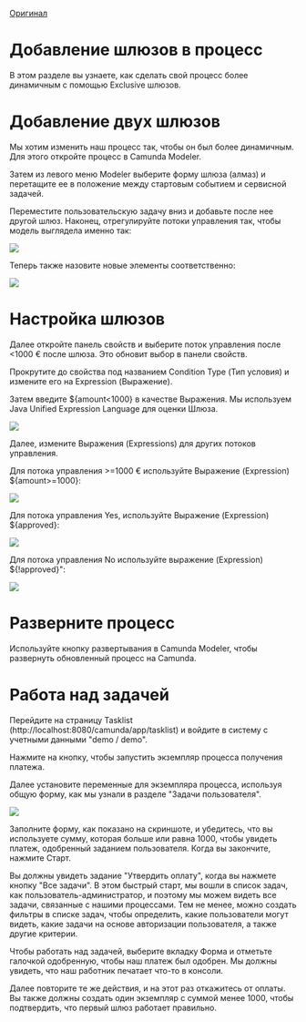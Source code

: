 [Оригинал](https://docs.camunda.org/get-started/quick-start/gateway/)

# Добавление шлюзов в процесс

В этом разделе вы узнаете, как сделать свой процесс более динамичным с помощью Exclusive шлюзов.

# Добавление двух шлюзов

Мы хотим изменить наш процесс так, чтобы он был более динамичным. Для этого откройте процесс в Camunda Modeler.

Затем из левого меню Modeler выберите форму шлюза (алмаз) и перетащите ее в положение между стартовым событием и сервисной задачей.

Переместите пользовательскую задачу вниз и добавьте после нее другой шлюз. Наконец, отрегулируйте потоки управления так, чтобы модель выглядела именно так: 

![](https://user-images.githubusercontent.com/14002721/88682094-f344df80-d0fa-11ea-8c18-ec3fb4a17d98.png)



Теперь также назовите новые элементы соответственно: 

![](https://user-images.githubusercontent.com/14002721/88682195-12437180-d0fb-11ea-9e91-18b9f2b37d2a.png)

# Настройка шлюзов

Далее откройте панель свойств и выберите поток управления после <1000 €  после шлюза. Это обновит выбор в панели свойств. 

Прокрутите до свойства под названием Condition Type (Тип условия) и измените его на Expression (Выражение). 

Затем введите ${amount<1000} в качестве Выражения. Мы используем Java Unified Expression Language для оценки Шлюза.

![](https://user-images.githubusercontent.com/14002721/88683014-03a98a00-d0fc-11ea-995a-245f74a3f2ed.png)

Далее, измените Выражения (Expressions) для других потоков управления.

Для потока управления >=1000 € используйте Выражение (Expression) ${amount>=1000}: 

![](https://user-images.githubusercontent.com/14002721/88683253-42d7db00-d0fc-11ea-88c7-52976d48f2b9.png)

Для потока управления Yes, используйте Выражение (Expression) ${approved}: 

![](https://user-images.githubusercontent.com/14002721/88683412-70248900-d0fc-11ea-8e41-6a409f3e9c28.png)

Для потока управления No используйте выражение (Expression) ${!approved}": 

![](https://user-images.githubusercontent.com/14002721/88683550-9b0edd00-d0fc-11ea-969a-0c2577d3f6a4.png)

# Разверните процесс

Используйте кнопку развертывания в Camunda Modeler, чтобы развернуть обновленный процесс на Camunda.

# Работа над задачей

Перейдите на страницу Tasklist (http://localhost:8080/camunda/app/tasklist) и войдите в систему с учетными данными "demo / demo". 

Нажмите на кнопку, чтобы запустить экземпляр процесса получения платежа. 

Далее установите переменные для экземпляра процесса, используя общую форму, как мы узнали в разделе "Задачи пользователя".

![](https://user-images.githubusercontent.com/14002721/88683807-e0cba580-d0fc-11ea-9fa0-2c93914f7932.png)

Заполните форму, как показано на скриншоте, и убедитесь, что вы используете сумму, которая больше или равна 1000, чтобы увидеть платеж, одобренный заданием пользователя. Когда вы закончите, нажмите Старт.

Вы должны увидеть задание "Утвердить оплату", когда вы нажмете кнопку "Все задачи". В этом быстрый старт, мы вошли в список задач, как пользователь-администратор, и поэтому мы можем видеть все задачи, связанные с нашими процессами. Тем не менее, можно создать фильтры в списке задач, чтобы определить, какие пользователи могут видеть, какие задачи на основе авторизации пользователя, а также другие критерии.

Чтобы работать над задачей, выберите вкладку Форма и отметьте галочкой одобренную, чтобы наш платеж был одобрен. Мы должны увидеть, что наш работник печатает что-то в консоли.

Далее повторите те же действия, и на этот раз откажитесь от оплаты. Вы также должны создать один экземпляр с суммой менее 1000, чтобы подтвердить, что первый шлюз работает правильно.